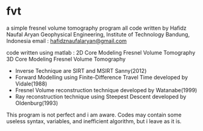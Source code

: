 # fvt
a simple fresnel volume tomography program
all code written by Hafidz Naufal Aryan
Geophysical Engineering, Institute of Technology Bandung, Indonesia
email : hafidznaufalaryan@gmail.com

code written using matlab :
2D Core Modeling Fresnel Volume Tomography
3D Core Modeling Fresnel Volume Tomography

- Inverse Technique are SIRT and MSIRT Sanny(2012)
- Forward Modelling using Finite-Difference Travel Time developed by Vidale(1988)
- Fresnel Volume reconstruction technique developed by Watanabe(1999)
- Ray reconstruction technique using Steepest Descent developed by Oldenburg(1993)

This program is not perfect and i am aware.
Codes may contain some useless syntax, variables, and inefficient algorithm, but i leave as it is.
